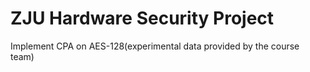 # ZJU Hardware Security Project
Implement CPA on AES-128(experimental data provided by the course team)
